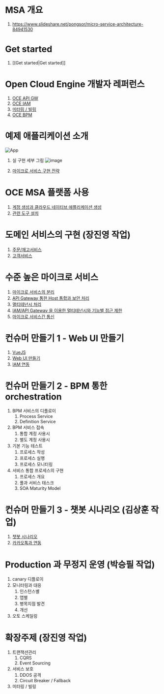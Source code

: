 
# MSA 개요
1. https://www.slideshare.net/pongsor/micro-service-architecture-84941530

# Get started
1. [[Get started|Get started]]

# Open Cloud Engine 개발자 레퍼런스
1. [OCE API GW](API-GW)
1. [OCE IAM](OCE-IAM)
1. [미터링 / 빌링](https://github.com/TheOpenCloudEngine/uEngine-bill)
1. [OCE BPM](https://github.com/TheOpenCloudEngine/uEngine5-base)

# 예제 애플리케이션 소개

![App](https://user-images.githubusercontent.com/16382067/35211738-0f4d4f16-ff9b-11e7-9c0a-dfb2d31ff22b.png)

1. 실 구현 세부 그림
![image](https://user-images.githubusercontent.com/16382067/35252243-de646b7c-0022-11e8-95e5-8b92f159a44e.png)

1. [마이크로 서비스 구현 전략](구현-전략)

# OCE MSA 플랫폼 사용
1. [계정 생성과 클라우드 네이티브 애플리케이션 생성](https://github.com/TheOpenCloudEngine/uEngine-cloud/wiki/OCE-MSA-%ED%94%8C%EB%9E%AB%ED%8F%BC%EC%9D%98-%EC%82%AC%EC%9A%A9)
1. [관련 도구 설치](Httpie-설치)

# 도메인 서비스의 구현 (장진영 작업)
1. [주문/재고서비스](https://github.com/TheOpenCloudEngine/uEngine-cloud/wiki/%EC%A3%BC%EB%AC%B8%EC%84%9C%EB%B9%84%EC%8A%A4%EC%9D%98-%EA%B5%AC%ED%98%84) 
1. [고객서비스](https://github.com/TheOpenCloudEngine/uEngine-cloud/wiki/%EA%B3%A0%EA%B0%9D%EC%84%9C%EB%B9%84%EC%8A%A4%EC%9D%98-%EA%B5%AC%ED%98%84)

# 수준 높은 마이크로 서비스
1. [마이크로 서비스의 분리](마이크로-서비스의-분리)
1. [API Gateway 통한 Host 통합과 보안 처리](API-Gateway)
1. [멀티테넌시 처리](멀티테넌시)
1. [IAM/API Gateway 을 이용한 멀티테넌시와 기능별 접근 제한](IAM-API-GW-통한-멀티테넌시와-접근제어)
1. [마이크로 서비스간 통신](마이크로서비스-간-커뮤니케이션)



# 컨슈머 만들기 1 - Web UI 만들기
1. [VueJS](https://github.com/TheOpenCloudEngine/micro-service-architecture-vuejs/wiki/Vue-JS-Basics)
1. [Web UI 만들기](Web-UI-만들기)
1. [IAM 연동](IAM-연동)

# 컨슈머 만들기 2 - BPM 통한 orchestration 
1. BPM 서비스의 디플로이
    1. Process Service
    1. Definition Service
1. BPM 서비스 접속
    1. 통합 계정 사용시
    1. 별도 계정 사용시
1. 기본 기능 테스트
    1. 프로세스 작성
    1. 프로세스 실행
    1. 프로세스 모니터링
1. 서비스 통합 프로세스의 구현
    1. 프로세스 개요
    1. 풀과 서비스 태스크
    1. SOA Maturity Model 

# 컨슈머 만들기 3 - 챗봇 시나리오 (김상훈 작업)
1. [챗봇 시나리오](챗봇-시나리오)
1. [카카오톡과 연동](카카오톡과-연동)
    
# Production 과 무정지 운영 (박승필 작업)
1. canary 디플로이
1. 모니터링과 대응
    1. 인스턴스별 
    1. 앱별
    1. 병목지점 발견
    1. 개선
1. 오토 스케일링

# 확장주제 (장진영 작업)
1. 트랜잭션관리
    1. CQRS
    1. Event Sourcing
1. 서비스 보호
    1. DDOS 공격
    1. Circuit Breaker / Fallback
1. 미터링 / 빌링

